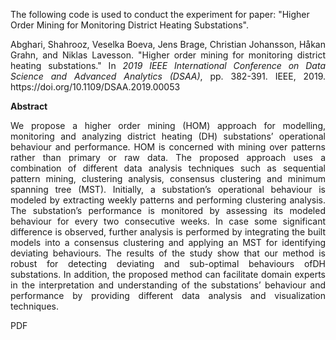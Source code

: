 The following code is used to conduct the experiment for paper: "Higher Order Mining for Monitoring District Heating Substations".

<p align="justify">Abghari, Shahrooz, Veselka Boeva, Jens Brage, Christian Johansson, Håkan Grahn, and Niklas Lavesson. "Higher order mining for monitoring district heating substations." In <i>2019 IEEE International Conference on Data Science and Advanced Analytics (DSAA)</i>, pp. 382-391. IEEE, 2019. https://doi.org/10.1109/DSAA.2019.00053</p>

**Abstract**
<p align="justify">We propose a higher order mining (HOM) approach for modelling, monitoring and analyzing district heating (DH) substations’ operational behaviour and performance. HOM is concerned with mining over patterns rather than primary or raw data. The proposed approach uses a combination of different data analysis techniques such as sequential pattern mining, clustering analysis, consensus clustering and minimum spanning tree (MST). Initially, a substation’s operational behaviour is modeled by extracting weekly patterns and performing clustering analysis. The substation’s performance is monitored by assessing its modeled behaviour for every two consecutive weeks. In case some significant difference is observed, further analysis is performed by integrating the built models into a consensus clustering and applying an MST for identifying deviating behaviours. The results of the study show that our method is robust for detecting deviating and sub-optimal behaviours ofDH substations. In addition, the proposed method can facilitate domain experts in the interpretation and understanding of the substations’ behaviour and performance by providing different data analysis and visualization techniques.</p>

PDF
